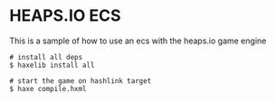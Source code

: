 # HEAPS.IO ECS

This is a sample of how to use an ecs with the heaps.io game engine

```
# install all deps
$ haxelib install all

# start the game on hashlink target
$ haxe compile.hxml
```